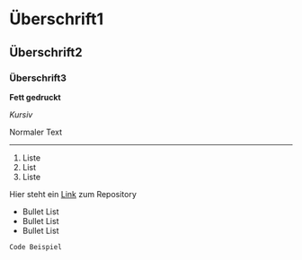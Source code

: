 # Überschrift1

## Überschrift2

### Überschrift3

**Fett gedruckt**

*Kursiv*

Normaler Text

---

1. Liste
2. List
3. Liste

Hier steht ein [Link](https://github.com/FlorianNelles/CI4-Example_F1-Season-Manager) zum Repository

- Bullet List
- Bullet List
- Bullet List

`Code Beispiel`
